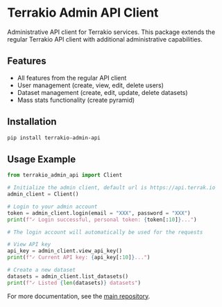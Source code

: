 # Terrakio Admin API Client

Administrative API client for Terrakio services. This package extends the regular Terrakio API client with additional administrative capabilities.

## Features

- All features from the regular API client
- User management (create, view, edit, delete users)
- Dataset management (create, edit, update, delete datasets)
- Mass stats functionality (create pyramid)

## Installation

```bash
pip install terrakio-admin-api
```

## Usage Example

```python
from terrakio_admin_api import Client

# Initialize the admin client, default url is https://api.terrak.io
admin_client = Client()

# Login to your admin account
token = admin_client.login(email = "XXX", password = "XXX")
print(f"✓ Login successful, personal token: {token[:10]}...")

# The login account will automatically be used for the requests

# View API key
api_key = admin_client.view_api_key()
print(f"✓ Current API key: {api_key[:10]}...")

# Create a new dataset
datasets = admin_client.list_datasets()
print(f"✓ Listed {len(datasets)} datasets")
```

For more documentation, see the [main repository](https://github.com/HaizeaAnalytics/terrakio-python-api). 